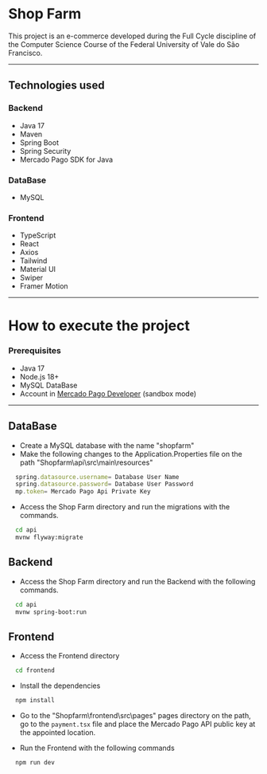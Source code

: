 # Shop Farm

This project is an e-commerce developed during the Full Cycle discipline of the Computer Science Course of the Federal University of Vale do São Francisco.

---

## Technologies used

### Backend
- Java 17
- Maven
- Spring Boot
- Spring Security
- Mercado Pago SDK for Java

### DataBase
- MySQL

### Frontend
- TypeScript
- React
- Axios
- Tailwind
- Material UI
- Swiper
- Framer Motion

---

# How to execute the project

### Prerequisites

- Java 17
- Node.js 18+
- MySQL DataBase
- Account in [Mercado Pago Developer](https://www.mercadopago.com.br/developers/panel) (sandbox mode)

---

## DataBase

- Create a MySQL database with the name "shopfarm"
- Make the following changes to the Application.Properties file on the path "Shopfarm\api\src\main\resources"

```ts
  spring.datasource.username= Database User Name
  spring.datasource.password= Database User Password
  mp.token= Mercado Pago Api Private Key
```
- Access the Shop Farm directory and run the migrations with the commands.
  
```bash
  cd api
  mvnw flyway:migrate
```
## Backend

- Access the Shop Farm directory and run the Backend with the following commands.

```bash
  cd api
  mvnw spring-boot:run
```

## Frontend

- Access the Frontend directory

```bash
  cd frontend
```

- Install the dependencies

```bash
  npm install
```

- Go to the "Shopfarm\frontend\src\pages" pages directory on the path, go to the `payment.tsx` file and place the Mercado Pago API public key at the appointed location.

- Run the Frontend with the following commands

```bash
  npm run dev
```
  


